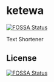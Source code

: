 # ketewa
[![FOSSA Status](https://app.fossa.io/api/projects/git%2Bgithub.com%2Fcommey%2Fketewa.svg?type=shield)](https://app.fossa.io/projects/git%2Bgithub.com%2Fcommey%2Fketewa?ref=badge_shield)

Text Shortener


## License
[![FOSSA Status](https://app.fossa.io/api/projects/git%2Bgithub.com%2Fcommey%2Fketewa.svg?type=large)](https://app.fossa.io/projects/git%2Bgithub.com%2Fcommey%2Fketewa?ref=badge_large)